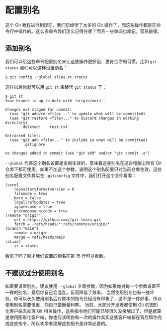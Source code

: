 # 配置别名

这个 Git 教程进行到现在，我们已经学了太多的 Git 操作了，而这些操作都是在命令行中操作的。这么多命令我们怎么记得住呢？而且一些单词也难记，容易敲错。

## 添加别名

我们可以给这些命令配置别名来让这些操作更好记、更符合你的习惯。比如 `git status` 我们可以这样设置别名：
```shell
$ git config --global alias.st status
```
这样以后你就可以用 `git st` 来替代 `git status` 了：
```shell
$ git st
Your branch is up to date with 'origin/main'.

Changes not staged for commit:
  (use "git add/rm <file>..." to update what will be committed)
  (use "git restore <file>..." to discard changes in working directory)
        deleted:    test.txt

Untracked files:
  (use "git add <file>..." to include in what will be committed)
        .gitignore

no changes added to commit (use "git add" and/or "git commit -a")
```
`--global` 代表这个别名设置是全局生效的，意味着这些别名在这台电脑上所有 Git 仓库下都可使用。如果不加这个参数，说明这个别名配置只对当前仓库生效。这些别名配置文件其实在 `.git/config` 文件中，我们打开这个文件看看：
```shell
[core]
	repositoryformatversion = 0
	filemode = true
	bare = false
	logallrefupdates = true
	ignorecase = true
	precomposeunicode = true
[remote "origin"]
	url = https://github.com//git-learn.git
	fetch = +refs/heads/*:refs/remotes/origin/*
[branch "main"]
	remote = origin
	merge = refs/heads/main
[alias]
	st = status
```
看见了吗？刚才我们设置的别名在第 15 行可以看到。
## 不建议过分使用别名

如果要设置别名，建议使用 `--global` 全局参数，因为如果你对每一个参数设置不一样的别名，最后你自己会混乱，反而降低了效率。
当然使用别名也有一些坏处，你可以长久使用别名后对原本的指令已经没有印象了，这不是一件好事，所以使用别名需要慎重，你自己要衡量利弊。
当然，大部分开发者都使用 Git 的图形化客户端去处理 Git 相关操作，这些指令他们可能已经很久没接触过了，但是就算是使用图形化客户端，你也应该明白每一次的操作其实这些客户端都在背后帮你完成这些指令，所以初学者理解这些指令是非常必要的。
